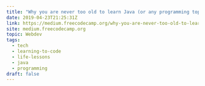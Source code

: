 ```yaml
---
title: "Why you are never too old to learn Java (or any programming topic)"
date: 2019-04-23T21:25:31Z
link: https://medium.freecodecamp.org/why-you-are-never-too-old-to-learn-java-or-any-programming-topic-a62603e89448?source=rss----336d898217ee---4
site: medium.freecodecamp.org
topic: Webdev
tags:
  - tech
  - learning-to-code
  - life-lessons
  - java
  - programming
draft: false
---
```

